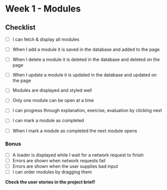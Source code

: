 # Week 1 - Modules

## Checklist

- [ ] I can fetch & display all modules
- [ ] When I add a module it is saved in the database and added to the page
- [ ] When I delete a module it is deleted in the database and deleted on the page
- [ ] When I update a module it is updated in the database and updated on the page
- [ ] Modules are displayed and styled well
- [ ] Only one module can be open at a time
- [ ] I can progress through explanation, exercise, evaluation by clicking next
- [ ] I can mark a module as completed
- [ ] When I mark a module as completed the next module opens


### Bonus

- [ ] A loader is displayed while I wait for a network request to finish
- [ ] Errors are shown when network requests fail
- [ ] Errors are shown when the user supplies bad input
- [ ] I can order modules by dragging them

**Check the user stories in the project brief!**
